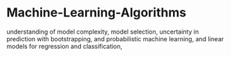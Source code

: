 # Machine-Learning-Algorithms

understanding of model complexity, model 
selection, uncertainty in prediction with bootstrapping, and probabilistic machine 
learning, and linear models for regression and classification,
